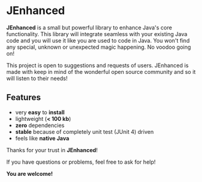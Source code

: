 # JEnhanced

**JEnhanced** is a small but powerful library to enhance Java's core functionality. This library will integrate seamless with your existing Java code and you will use it like you are used to code in Java. You won't find any special, unknown or unexpected magic happening. No voodoo going on!

This project is open to suggestions and requests of users. JEnhanced is made with keep in mind of the wonderful open source community and so it will listen to their needs!

## Features
* very **easy** to **install**
* lightweight (**< 100 kb**)
* **zero** dependencies
* **stable** because of completely unit test (JUnit 4) driven
* feels like **native Java**

Thanks for your trust in **JEnhanced**!

If you have questions or problems, feel free to ask for help!

**You are welcome!**
